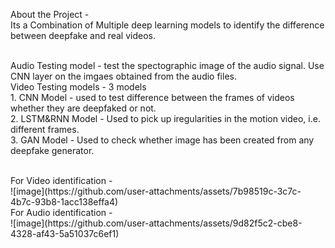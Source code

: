 About the Project -
<br/>
Its a Combination of Multiple deep learning models to identify the difference between deepfake and real videos. <br/><br/>

Audio Testing model - test the spectographic image of the audio signal. Use CNN layer on the imgaes obtained from the audio files. <br/>
Video Testing models - 3 models <br/>
                        <tr/><tr/>1. CNN Model - used to test difference between the frames of videos whether they are deepfaked or not.<br/>
                        <tr/><tr/>2. LSTM&RNN Model - Used to pick up iregularities in the motion video, i.e. different frames.<br/>
                        <tr/><tr/>3. GAN Model - Used to check whether image has been created from any deepfake generator.<br/>


<br/>
For Video identification - <br/>
![image](https://github.com/user-attachments/assets/7b98519c-3c7c-4b7c-93b8-1acc138effa4)
<br/>
For Audio identification - <br/>
![image](https://github.com/user-attachments/assets/9d82f5c2-cbe8-4328-af43-5a51037c6ef1)

